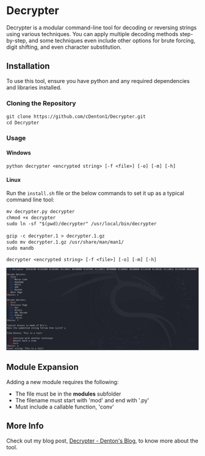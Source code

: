 # Decrypter

Decrypter is a modular command-line tool for decoding or reversing strings using various techniques. You can apply multiple decoding methods step-by-step, and some techniques even include other options for brute forcing, digit shifting, and even character substitution.

## Installation

To use this tool, ensure you have python and any required dependencies and libraries installed.

### Cloning the Repository

```
git clone https://github.com/cDenton1/Decrypter.git
cd Decrypter
```

### Usage

#### Windows

```
python decrypter <encrypted string> [-f <file>] [-o] [-m] [-h]
```

#### Linux

Run the `install.sh` file or the below commands to set it up as a typical command line tool: 

```
mv decrypter.py decrypter
chmod +x decrypter
sudo ln -sf "$(pwd)/decrypter" /usr/local/bin/decrypter

gzip -c decrypter.1 > decrypter.1.gz
sudo mv decrypter.1.gz /usr/share/man/man1/
sudo mandb
```
```
decrypter <encrypted string> [-f <file>] [-o] [-m] [-h]
```

![Usage Example Kali Linux](/assets/output1.png "Usage Example Kali Linux")

## Module Expansion

Adding a new module requires the following:

- The file must be in the __modules__ subfolder
- The filename must start with 'mod' and end with '.py'
- Must include a callable function, 'conv'

## More Info

Check out my blog post, [Decrypter - Denton's Blog](https://cdenton1.github.io/2025/07/10/Decrypter.html), to know more about the tool.
